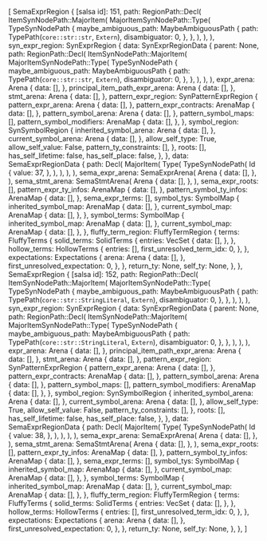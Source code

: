 [
    SemaExprRegion {
        [salsa id]: 151,
        path: RegionPath::Decl(
            ItemSynNodePath::MajorItem(
                MajorItemSynNodePath::Type(
                    TypeSynNodePath {
                        maybe_ambiguous_path: MaybeAmbiguousPath {
                            path: TypePath(`core::str::str`, `Extern`),
                            disambiguator: 0,
                        },
                    },
                ),
            ),
        ),
        syn_expr_region: SynExprRegion {
            data: SynExprRegionData {
                parent: None,
                path: RegionPath::Decl(
                    ItemSynNodePath::MajorItem(
                        MajorItemSynNodePath::Type(
                            TypeSynNodePath {
                                maybe_ambiguous_path: MaybeAmbiguousPath {
                                    path: TypePath(`core::str::str`, `Extern`),
                                    disambiguator: 0,
                                },
                            },
                        ),
                    ),
                ),
                expr_arena: Arena {
                    data: [],
                },
                principal_item_path_expr_arena: Arena {
                    data: [],
                },
                stmt_arena: Arena {
                    data: [],
                },
                pattern_expr_region: SynPatternExprRegion {
                    pattern_expr_arena: Arena {
                        data: [],
                    },
                    pattern_expr_contracts: ArenaMap {
                        data: [],
                    },
                    pattern_symbol_arena: Arena {
                        data: [],
                    },
                    pattern_symbol_maps: [],
                    pattern_symbol_modifiers: ArenaMap {
                        data: [],
                    },
                },
                symbol_region: SynSymbolRegion {
                    inherited_symbol_arena: Arena {
                        data: [],
                    },
                    current_symbol_arena: Arena {
                        data: [],
                    },
                    allow_self_type: True,
                    allow_self_value: False,
                    pattern_ty_constraints: [],
                },
                roots: [],
                has_self_lifetime: false,
                has_self_place: false,
            },
        },
        data: SemaExprRegionData {
            path: Decl(
                MajorItem(
                    Type(
                        TypeSynNodePath(
                            Id {
                                value: 37,
                            },
                        ),
                    ),
                ),
            ),
            sema_expr_arena: SemaExprArena(
                Arena {
                    data: [],
                },
            ),
            sema_stmt_arena: SemaStmtArena(
                Arena {
                    data: [],
                },
            ),
            sema_expr_roots: [],
            pattern_expr_ty_infos: ArenaMap {
                data: [],
            },
            pattern_symbol_ty_infos: ArenaMap {
                data: [],
            },
            sema_expr_terms: [],
            symbol_tys: SymbolMap {
                inherited_symbol_map: ArenaMap {
                    data: [],
                },
                current_symbol_map: ArenaMap {
                    data: [],
                },
            },
            symbol_terms: SymbolMap {
                inherited_symbol_map: ArenaMap {
                    data: [],
                },
                current_symbol_map: ArenaMap {
                    data: [],
                },
            },
            fluffy_term_region: FluffyTermRegion {
                terms: FluffyTerms {
                    solid_terms: SolidTerms {
                        entries: VecSet {
                            data: [],
                        },
                    },
                    hollow_terms: HollowTerms {
                        entries: [],
                        first_unresolved_term_idx: 0,
                    },
                },
                expectations: Expectations {
                    arena: Arena {
                        data: [],
                    },
                    first_unresolved_expectation: 0,
                },
            },
            return_ty: None,
            self_ty: None,
        },
    },
    SemaExprRegion {
        [salsa id]: 152,
        path: RegionPath::Decl(
            ItemSynNodePath::MajorItem(
                MajorItemSynNodePath::Type(
                    TypeSynNodePath {
                        maybe_ambiguous_path: MaybeAmbiguousPath {
                            path: TypePath(`core::str::StringLiteral`, `Extern`),
                            disambiguator: 0,
                        },
                    },
                ),
            ),
        ),
        syn_expr_region: SynExprRegion {
            data: SynExprRegionData {
                parent: None,
                path: RegionPath::Decl(
                    ItemSynNodePath::MajorItem(
                        MajorItemSynNodePath::Type(
                            TypeSynNodePath {
                                maybe_ambiguous_path: MaybeAmbiguousPath {
                                    path: TypePath(`core::str::StringLiteral`, `Extern`),
                                    disambiguator: 0,
                                },
                            },
                        ),
                    ),
                ),
                expr_arena: Arena {
                    data: [],
                },
                principal_item_path_expr_arena: Arena {
                    data: [],
                },
                stmt_arena: Arena {
                    data: [],
                },
                pattern_expr_region: SynPatternExprRegion {
                    pattern_expr_arena: Arena {
                        data: [],
                    },
                    pattern_expr_contracts: ArenaMap {
                        data: [],
                    },
                    pattern_symbol_arena: Arena {
                        data: [],
                    },
                    pattern_symbol_maps: [],
                    pattern_symbol_modifiers: ArenaMap {
                        data: [],
                    },
                },
                symbol_region: SynSymbolRegion {
                    inherited_symbol_arena: Arena {
                        data: [],
                    },
                    current_symbol_arena: Arena {
                        data: [],
                    },
                    allow_self_type: True,
                    allow_self_value: False,
                    pattern_ty_constraints: [],
                },
                roots: [],
                has_self_lifetime: false,
                has_self_place: false,
            },
        },
        data: SemaExprRegionData {
            path: Decl(
                MajorItem(
                    Type(
                        TypeSynNodePath(
                            Id {
                                value: 38,
                            },
                        ),
                    ),
                ),
            ),
            sema_expr_arena: SemaExprArena(
                Arena {
                    data: [],
                },
            ),
            sema_stmt_arena: SemaStmtArena(
                Arena {
                    data: [],
                },
            ),
            sema_expr_roots: [],
            pattern_expr_ty_infos: ArenaMap {
                data: [],
            },
            pattern_symbol_ty_infos: ArenaMap {
                data: [],
            },
            sema_expr_terms: [],
            symbol_tys: SymbolMap {
                inherited_symbol_map: ArenaMap {
                    data: [],
                },
                current_symbol_map: ArenaMap {
                    data: [],
                },
            },
            symbol_terms: SymbolMap {
                inherited_symbol_map: ArenaMap {
                    data: [],
                },
                current_symbol_map: ArenaMap {
                    data: [],
                },
            },
            fluffy_term_region: FluffyTermRegion {
                terms: FluffyTerms {
                    solid_terms: SolidTerms {
                        entries: VecSet {
                            data: [],
                        },
                    },
                    hollow_terms: HollowTerms {
                        entries: [],
                        first_unresolved_term_idx: 0,
                    },
                },
                expectations: Expectations {
                    arena: Arena {
                        data: [],
                    },
                    first_unresolved_expectation: 0,
                },
            },
            return_ty: None,
            self_ty: None,
        },
    },
]